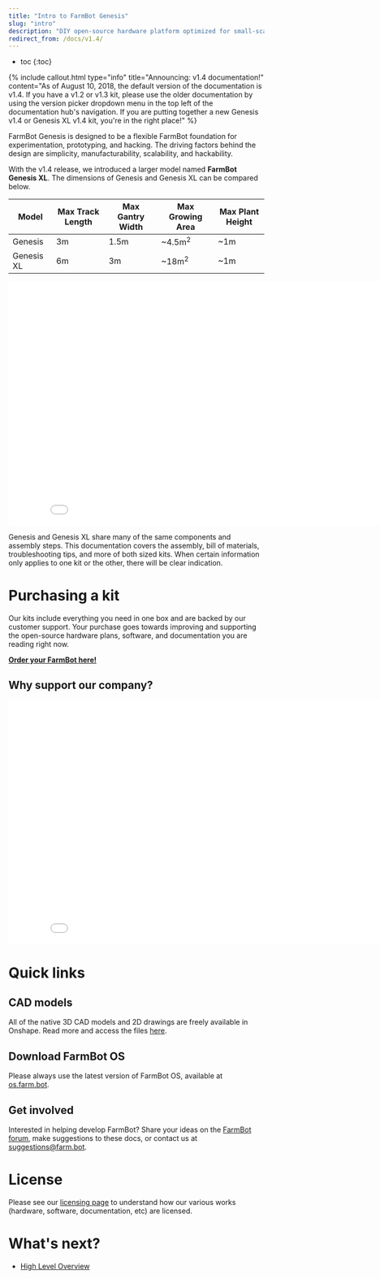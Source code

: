 ```yaml
---
title: "Intro to FarmBot Genesis"
slug: "intro"
description: "DIY open-source hardware platform optimized for small-scale soil-based food production\n[Order your FarmBot here!](http://buy.farm.bot/)"
redirect_from: /docs/v1.4/
---
```


* toc
{:toc}


{%
include callout.html
type="info"
title="Announcing: v1.4 documentation!"
content="As of August 10, 2018, the default version of the documentation is v1.4. If you have a v1.2 or v1.3 kit, please use the older documentation by using the version picker dropdown menu in the top left of the documentation hub's navigation. If you are putting together a new Genesis v1.4 or Genesis XL v1.4 kit, you're in the right place!"
%}

FarmBot Genesis is designed to be a flexible FarmBot foundation for experimentation, prototyping, and hacking. The driving factors behind the design are simplicity, manufacturability, scalability, and hackability.

With the v1.4 release, we introduced a larger model named **FarmBot Genesis XL**. The dimensions of Genesis and Genesis XL can be compared below.

|Model                         |Max Track Length              |Max Gantry Width              |Max Growing Area              |Max Plant Height              |
|------------------------------|------------------------------|------------------------------|------------------------------|------------------------------|
|Genesis                       |3m                            |1.5m                          |~4.5m<sup>2</sup>             |~1m
|Genesis XL                    |6m                            |3m                            |~18m<sup>2</sup>              |~1m



<iframe class="embedly-embed" src="//cdn.embedly.com/widgets/media.html?src=https%3A%2F%2Fwww.youtube.com%2Fembed%2F60htrqei_U0%3Ffeature%3Doembed&url=http%3A%2F%2Fwww.youtube.com%2Fwatch%3Fv%3D60htrqei_U0&image=https%3A%2F%2Fi.ytimg.com%2Fvi%2F60htrqei_U0%2Fhqdefault.jpg&key=f2aa6fc3595946d0afc3d76cbbd25dc3&type=text%2Fhtml&schema=youtube" width="854" height="480" scrolling="no" frameborder="0" allow="autoplay; fullscreen" allowfullscreen="true"></iframe>

Genesis and Genesis XL share many of the same components and assembly steps. This documentation covers the assembly, bill of materials, troubleshooting tips, and more of both sized kits. When certain information only applies to one kit or the other, there will be clear indication.

# Purchasing a kit
Our kits include everything you need in one box and are backed by our customer support. Your purchase goes towards improving and supporting the open-source hardware plans, software, and documentation you are reading right now.

**[Order your FarmBot here!](https://farm.bot/collections/farmbot-kits)**

## Why support our company?

<iframe class="embedly-embed" src="//cdn.embedly.com/widgets/media.html?src=https%3A%2F%2Fwww.youtube.com%2Fembed%2F_jw98qozK4s%3Ffeature%3Doembed&url=http%3A%2F%2Fwww.youtube.com%2Fwatch%3Fv%3D_jw98qozK4s&image=https%3A%2F%2Fi.ytimg.com%2Fvi%2F_jw98qozK4s%2Fhqdefault.jpg&key=02466f963b9b4bb8845a05b53d3235d7&type=text%2Fhtml&schema=youtube" width="854" height="480" scrolling="no" frameborder="0" allowfullscreen></iframe>

# Quick links
## CAD models
All of the native 3D CAD models and 2D drawings are freely available in Onshape. Read more and access the files [here](../Extras/cad.md).

## Download FarmBot OS
Please always use the latest version of FarmBot OS, available at [os.farm.bot](http://os.farm.bot).

## Get involved
Interested in helping develop FarmBot? Share your ideas on the [FarmBot forum](http://forum.farmbot.org), make suggestions to these docs, or contact us at suggestions@farm.bot.

# License
Please see our [licensing page](https://meta.farm.bot/docs/licensing) to understand how our various works (hardware, software, documentation, etc) are licensed.

# What's next?

 * [High Level Overview](../FarmBot-Genesis-V1.4/intro/high-level-overview.md)
